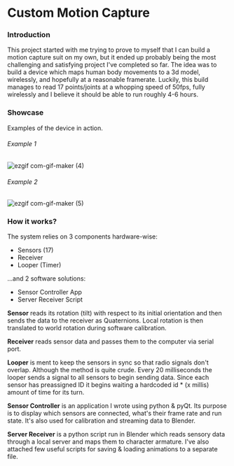 # Custom Motion Capture
### Introduction
This project started with me trying to prove to myself that I can build a motion capture suit on my own, but it ended up probably being the most challenging and satisfying project I've completed so far.
The idea was to build a device which maps human body movements to a 3d model, wirelessly, and hopefully at a reasonable framerate.
Luckily, this build manages to read 17 points/joints at a whopping speed of 50fps, fully wirelessly and I believe it should be able to run roughly 4-6 hours.



### Showcase
Examples of the device in action.
###### Example 1
![ezgif com-gif-maker (4)](https://user-images.githubusercontent.com/21182768/157411346-16d4fb16-f659-4abd-ba81-64916bb2bffd.gif)

###### Example 2
![ezgif com-gif-maker (5)](https://user-images.githubusercontent.com/21182768/157413374-0a718f3c-9549-4cba-9a7f-0f41efe5849c.gif)



### How it works?
The system relies on 3 components hardware-wise:
- Sensors (17)
- Receiver
- Looper (Timer)

...and 2 software solutions:
- Sensor Controller App
- Server Receiver Script

**Sensor** reads its rotation (tilt) with respect to its initial orientation and then sends the data to the receiver as Quaternions. Local rotation is then translated to world rotation during software calibration.

**Receiver** reads sensor data and passes them to the computer via serial port.

**Looper** is ment to keep the sensors in sync so that radio signals don't overlap. Although the method is quite crude. Every 20 milliseconds the looper sends a signal to all sensors to begin sending data. Since each sensor has preassigned ID it begins waiting a hardcoded id * (x millis) amount of time for its turn.

**Sensor Controller** is an application I wrote using python & pyQt. Its purpose is to display which sensors are connected, what's their frame rate and run state. It's also used for calibration and streaming data to Blender.

**Server Receiver** is a python script run in Blender which reads sensory data through a local server and maps them to character armature. I've also attached few useful scripts for saving & loading animations to a separate file.

